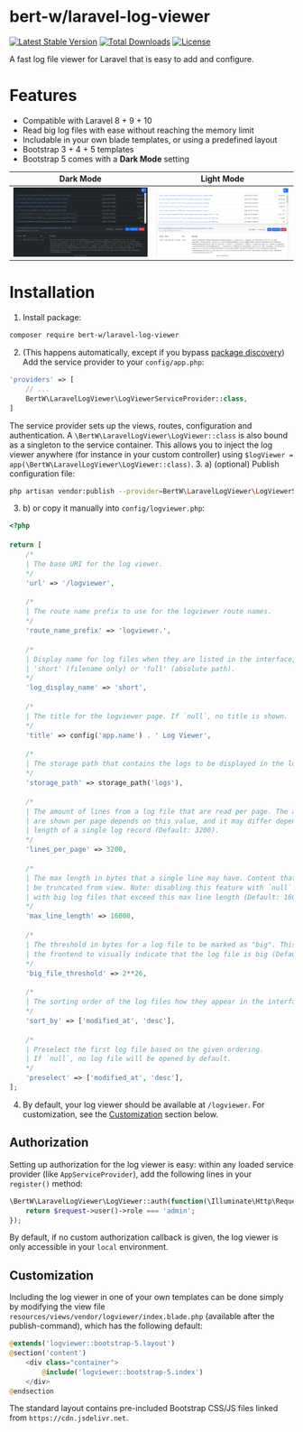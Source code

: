# bert-w/laravel-log-viewer
[![Latest Stable Version](https://poser.pugx.org/bert-w/laravel-log-viewer/v/stable)](https://packagist.org/packages/bert-w/laravel-log-viewer)
[![Total Downloads](https://poser.pugx.org/bert-w/laravel-log-viewer/downloads)](https://packagist.org/packages/bert-w/laravel-log-viewer)
[![License](https://poser.pugx.org/bert-w/laravel-log-viewer/license)](https://packagist.org/packages/bert-w/laravel-log-viewer)

A fast log file viewer for Laravel that is easy to add and configure.

# Features
- Compatible with Laravel 8 + 9 + 10
- Read big log files with ease without reaching the memory limit
- Includable in your own blade templates, or using a predefined layout
- Bootstrap 3 + 4 + 5 templates
- Bootstrap 5 comes with a **Dark Mode** setting

|                                      Dark Mode                                      |                                      Light Mode                                      |
|:-----------------------------------------------------------------------------------:|:------------------------------------------------------------------------------------:|
| ![](https://github.com/bert-w/laravel-log-viewer/blob/master/art/dark.png?raw=true) | ![](https://github.com/bert-w/laravel-log-viewer/blob/master/art/light.png?raw=true) |

# Installation

1. Install package:
```sh
composer require bert-w/laravel-log-viewer
```
2. (This happens automatically, except if you bypass [package discovery](https://laravel.com/docs/master/packages#package-discovery)) Add the service provider to your `config/app.php`:
```php
'providers' => [
    // ...
    BertW\LaravelLogViewer\LogViewerServiceProvider::class,
]
```
The service provider sets up the views, routes, configuration and authentication. A `\BertW\LaravelLogViewer\LogViewer::class`
is also bound as a singleton to the service container. This allows you to inject the log viewer anywhere (for instance in your
custom controller) using `$logViewer = app(\BertW\LaravelLogViewer\LogViewer::class)`.
3. a) (optional) Publish configuration file: 
```sh
php artisan vendor:publish --provider=BertW\LaravelLogViewer\LogViewerServiceProvider
```
3. b) or copy it manually into `config/logviewer.php`:
```php
<?php

return [
    /*
    | The base URI for the log viewer.
    */
    'url' => '/logviewer',

    /*
    | The route name prefix to use for the logviewer route names.
    */
    'route_name_prefix' => 'logviewer.',

    /*
    | Display name for log files when they are listed in the interface, which is one of:
    | 'short' (filename only) or 'full' (absolute path).
    */
    'log_display_name' => 'short',

    /*
    | The title for the logviewer page. If `null`, no title is shown.
    */
    'title' => config('app.name') . ' Log Viewer',

    /*
    | The storage path that contains the logs to be displayed in the log viewer.
    */
    'storage_path' => storage_path('logs'),

    /*
    | The amount of lines from a log file that are read per page. The amount of logs that
    | are shown per page depends on this value, and it may differ depending on the
    | length of a single log record (Default: 3200).
    */
    'lines_per_page' => 3200,

    /*
    | The max length in bytes that a single line may have. Content that exceeds this limit will
    | be truncated from view. Note: disabling this feature with `null` may cause memory issues
    | with big log files that exceed this max line length (Default: 16000).
    */
    'max_line_length' => 16000,

    /*
    | The threshold in bytes for a log file to be marked as "big". This allows
    | the frontend to visually indicate that the log file is big (Default: 64MB).
    */
    'big_file_threshold' => 2**26,

    /*
    | The sorting order of the log files how they appear in the interface.
    */
    'sort_by' => ['modified_at', 'desc'],

    /*
    | Preselect the first log file based on the given ordering.
    | If `null`, no log file will be opened by default.
    */
    'preselect' => ['modified_at', 'desc'],
];
````
4. By default, your log viewer should be available at `/logviewer`. For customization, see the [Customization](#customization) section below.

## Authorization
Setting up authorization for the log viewer is easy: within any loaded service provider (like `AppServiceProvider`),
add the following lines in your `register()` method:
```php
\BertW\LaravelLogViewer\LogViewer::auth(function(\Illuminate\Http\Request $request) {
    return $request->user()->role === 'admin';
});
```
By default, if no custom authorization callback is given, the log viewer is only accessible in your `local` environment.

## Customization
Including the log viewer in one of your own templates can be done simply by modifying the view file `resources/views/vendor/logviewer/index.blade.php` (available after the publish-command), which has the following default:
```php
@extends('logviewer::bootstrap-5.layout')
@section('content')
    <div class="container">
        @include('logviewer::bootstrap-5.index')
    </div>
@endsection
```
The standard layout contains pre-included Bootstrap CSS/JS files linked from `https://cdn.jsdelivr.net`.